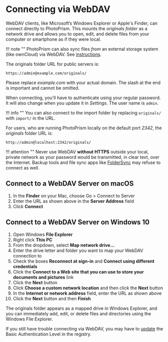 # Connecting via WebDAV #

WebDAV clients, like Microsoft’s Windows Explorer or Apple's Finder,
can connect directly to PhotoPrism.
This mounts the *originals folder* as a network drive and allows you to open, edit, and delete
files from your computer or smartphone as if they were local.

!!! note ""
    PhotoPrism can also sync files *from* an external storage system (like ownCloud) via WebDAV.
    See [instructions](/user-guide/settings/sync/).

The originals folder URL for public servers is:

```
https://admin@example.com/originals/
```

Please replace *example.com* with your actual domain.
The slash at the end is important and cannot be omitted.

When connecting, you'll have to authenticate using your regular password.
It will also change when you update it in *Settings*. The user name is `admin`.

!!! info ""
    You can also connect to the import folder by replacing `originals/` with `import/` in the URL.

For users, who are running PhotoPrism locally on the default port *2342*, the *originals* folder URL is:

```
http://admin@localhost:2342/originals/
```

!!! attention ""
    Never use WebDAV **without HTTPS** outside your local, private network as your
    password would be transmitted, in clear text, over the Internet. Backup tools and file sync apps 
    like [FolderSync](https://www.tacit.dk/foldersync/faq/#i-can-not-connect-to-a-non-https-webdav-server-why)
    may refuse to connect as well.

## Connect to a WebDAV Server on macOS ##

1. In the **Finder** on your Mac, choose Go > Connect to Server
2. Enter the URL as shown above in the **Server Address** field
3. Click **Connect**

## Connect to a WebDAV Server on Windows 10 ##

1. Open Windows **File Explorer**
2. Right click **This PC**
3. From the dropdown, select **Map network drive...**
4. Enter the drive letter and folder you want to map your WebDAV connection to
5. Check the boxes **Reconnect at sign-in** and **Connect using different credentials**
6. Click the **Connect to a Web site that you can use to store your documents and pictures** link
7. Click the **Next** button
8. Click **Choose a custom network location** and then click the **Next** button
9. In the **Internet or network address** field, enter the URL as shown above
10. Click the **Next** button and then **Finish**

The originals folder appears as a mapped drive in Windows Explorer, and you can immediately add,
edit, or delete files and directories using the Windows File Explorer.

If you still have trouble connecting via WebDAV, you may have to
[update](https://help.dreamhost.com/hc/en-us/articles/216473357-Accessing-WebDAV-with-Windows) the
Basic Authentication Level in the registry.
